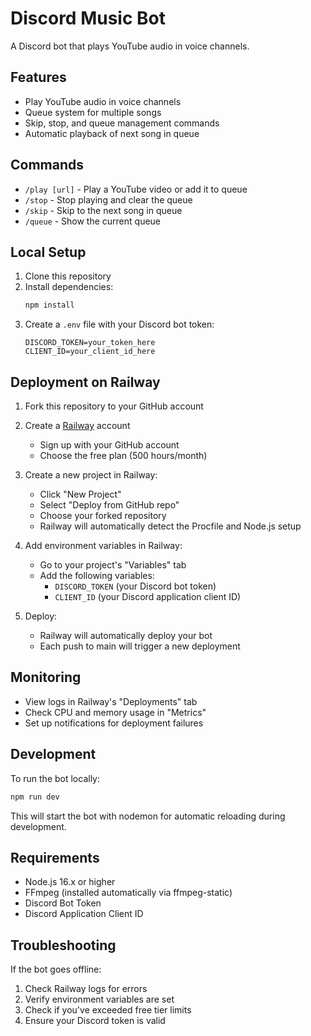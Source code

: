 # Discord Music Bot

A Discord bot that plays YouTube audio in voice channels.

## Features

- Play YouTube audio in voice channels
- Queue system for multiple songs
- Skip, stop, and queue management commands
- Automatic playback of next song in queue

## Commands

- `/play [url]` - Play a YouTube video or add it to queue
- `/stop` - Stop playing and clear the queue
- `/skip` - Skip to the next song in queue
- `/queue` - Show the current queue

## Local Setup

1. Clone this repository
2. Install dependencies:
   ```bash
   npm install
   ```
3. Create a `.env` file with your Discord bot token:
   ```
   DISCORD_TOKEN=your_token_here
   CLIENT_ID=your_client_id_here
   ```

## Deployment on Railway

1. Fork this repository to your GitHub account

2. Create a [Railway](https://railway.app) account

   - Sign up with your GitHub account
   - Choose the free plan (500 hours/month)

3. Create a new project in Railway:

   - Click "New Project"
   - Select "Deploy from GitHub repo"
   - Choose your forked repository
   - Railway will automatically detect the Procfile and Node.js setup

4. Add environment variables in Railway:

   - Go to your project's "Variables" tab
   - Add the following variables:
     - `DISCORD_TOKEN` (your Discord bot token)
     - `CLIENT_ID` (your Discord application client ID)

5. Deploy:
   - Railway will automatically deploy your bot
   - Each push to main will trigger a new deployment

## Monitoring

- View logs in Railway's "Deployments" tab
- Check CPU and memory usage in "Metrics"
- Set up notifications for deployment failures

## Development

To run the bot locally:

```bash
npm run dev
```

This will start the bot with nodemon for automatic reloading during development.

## Requirements

- Node.js 16.x or higher
- FFmpeg (installed automatically via ffmpeg-static)
- Discord Bot Token
- Discord Application Client ID

## Troubleshooting

If the bot goes offline:

1. Check Railway logs for errors
2. Verify environment variables are set
3. Check if you've exceeded free tier limits
4. Ensure your Discord token is valid
